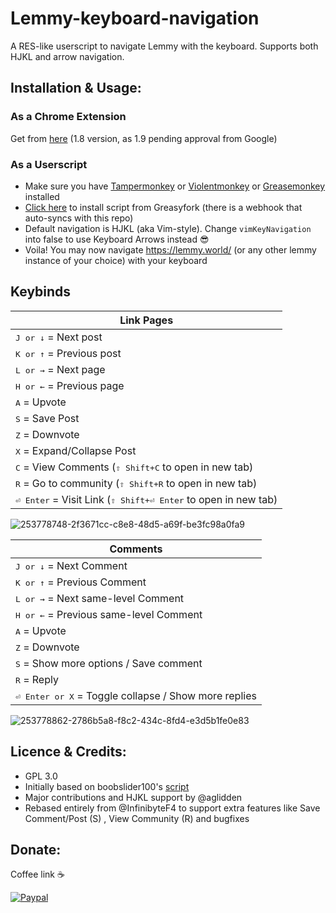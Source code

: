 # Lemmy-keyboard-navigation
A RES-like userscript to navigate Lemmy with the keyboard. Supports both HJKL and arrow navigation.

## Installation & Usage:
### As a Chrome Extension
Get from [here](https://chrome.google.com/webstore/detail/lemmy-keyboard-navigator/lamoeoaekeeklbcekclbceaeafjkdhbi) (1.8 version, as 1.9 pending approval from Google)

### As a Userscript
- Make sure you have [Tampermonkey](https://www.tampermonkey.net/) or [Violentmonkey](https://violentmonkey.github.io/) or [Greasemonkey](https://addons.mozilla.org/en-US/firefox/addon/greasemonkey/) installed 
- [Click here](https://greasyfork.org/en/scripts/470498-lemmy-keyboard-navigation) to install script from Greasyfork (there is a webhook that auto-syncs with this repo)
- Default navigation is HJKL (aka Vim-style). Change `vimKeyNavigation` into false to use Keyboard Arrows instead 😎
- Voila! You may now navigate https://lemmy.world/ (or any other lemmy instance of your choice) with your keyboard



## Keybinds

|                         Link Pages                                |
|----------------------------------------------------------------------|
| <kbd>J or ↓</kbd> = Next post                                |
| <kbd>K or ↑</kbd> = Previous post                          |
| <kbd>L or →</kbd> = Next page                  |
| <kbd>H or ←</kbd> = Previous page                |
| <kbd>A</kbd> = Upvote                                                |
| <kbd>S</kbd> = Save Post                                               |
| <kbd>Z</kbd> = Downvote                                              |
| <kbd>X</kbd> = Expand/Collapse Post                                       |
| <kbd>C</kbd> = View Comments (<kbd>⇧ Shift+C</kbd> to open in new tab)  |
| <kbd>R</kbd> = Go to community (<kbd>⇧ Shift+R</kbd> to open in new tab)                                                 |
| <kbd>⏎ Enter</kbd> = Visit Link (<kbd>⇧ Shift+⏎ Enter</kbd> to open in new tab)                                     |

![253778748-2f3671cc-c8e8-48d5-a69f-be3fc98a0fa9](https://github.com/vmavromatis/Lemmy-keyboard-navigation/assets/8668731/fc8ccf2a-f204-4897-82ef-0458509c1f83)



|                         Comments                                 |
|----------------------------------------------------------------------|
| <kbd>J or ↓</kbd> = Next Comment                                 |
| <kbd>K or ↑</kbd> = Previous Comment                           |
| <kbd>L or →</kbd> = Next same-level Comment                    |
| <kbd>H or ←</kbd> = Previous same-level Comment                |
| <kbd>A</kbd> = Upvote                                                |
| <kbd>Z</kbd> = Downvote                                              |
| <kbd>S</kbd> = Show more options / Save comment                                                |
| <kbd>R</kbd> = Reply                                                 |
| <kbd>⏎ Enter or X</kbd> = Toggle collapse / Show more replies                                    |

![253778862-2786b5a8-f8c2-434c-8fd4-e3d5b1fe0e83](https://github.com/vmavromatis/Lemmy-keyboard-navigation/assets/8668731/9f7191df-f9c0-4ef3-8528-79af781cd434)


## Licence & Credits: 
- GPL 3.0
- Initially based on boobslider100's [script](https://lemmy.world/post/10035360)
- Major contributions and HJKL support by @aglidden
- Rebased entirely from @InfinibyteF4 to support extra features like Save Comment/Post (S) , View Community (R) and bugfixes

## Donate: 
Coffee link ☕

[![Paypal](https://www.paypalobjects.com/en_GB/i/btn/btn_donate_LG.gif)](https://www.paypal.com/cgi-bin/webscr?cmd=_donations&business=bill%2emavromatis%40gmail%2ecom&lc=GB&currency_code=GBP&bn=PP%2dDonationsBF%3abtn_donate_LG%2egif%3aNonHosted)
